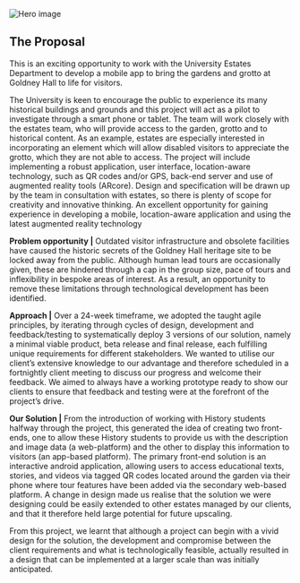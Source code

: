 ![Hero image](Portfolio%20A/00_Images/HeroImage.png)

## The Proposal

This is an exciting opportunity to work with the University Estates Department to develop a mobile app to bring the gardens and grotto at Goldney Hall to life for visitors.

The University is keen to encourage the public to experience its many historical buildings and grounds and this project will act as a pilot to investigate through a smart phone or tablet. The team will work closely with the estates team, who will provide access to the garden, grotto and to historical content. As an example, estates are especially interested in incorporating an element which will allow disabled visitors to appreciate the grotto, which they are not able to access. The project will include implementing a robust application, user interface, location-aware technology, such as QR codes and/or GPS, back-end server and use of augmented reality tools (ARcore). Design and specification will be drawn up by the team in consultation with estates, so there is plenty of scope for creativity and innovative thinking. An excellent opportunity for gaining experience in developing a mobile, location-aware application and using the latest augmented reality technology

**Problem opportunity |** Outdated visitor infrastructure and obsolete facilities have caused the historic secrets of the Goldney Hall heritage site to be locked away from the public. Although human lead tours are occasionally given, these are hindered through a cap in the group size, pace of tours and inflexibility in bespoke areas of interest. As a result, an opportunity to remove these limitations through technological development has been identified.

**Approach |** Over a 24-week timeframe, we adopted the taught agile principles, by iterating through cycles of design, development and feedback/testing to systematically deploy 3 versions of our solution, namely a minimal viable product, beta release and final release, each fulfilling unique requirements for different stakeholders. We wanted to utilise our client’s extensive knowledge to our advantage and therefore scheduled in a fortnightly client meeting to discuss our progress and welcome their feedback. We aimed to always have a working prototype ready to show our clients to ensure that feedback and testing were at the forefront of the project’s drive.

**Our Solution |** From the introduction of working with History students halfway through the project, this generated the idea of creating two front-ends, one to allow these History students to provide us with the description and image data (a web-platform) and the other to display this information to visitors (an app-based platform). The primary front-end solution is an interactive android application, allowing users to access educational texts, stories, and videos via tagged QR codes located around the garden via their phone where tour features have been added via the secondary web-based platform. A change in design made us realise that the solution we were designing could be easily extended to other estates managed by our clients, and that it therefore held large potential for future upscaling.

From this project, we learnt that although a project can begin with a vivid design for the solution, the development and compromise between the client requirements and what is technologically feasible, actually resulted in a design that can be implemented at a larger scale than was initially anticipated.
